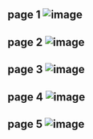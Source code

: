 page 1
![image](https://github.com/su-sumico/dl/assets/161304268/9c8448ac-6814-4d1a-9ce8-d7fd270a5649)
-
page 2
![image](https://github.com/su-sumico/dl/assets/161304268/ec3db326-f8e4-463f-b244-6448ce057afe)
-
page 3
![image](https://github.com/su-sumico/dl/assets/161304268/89f6bcd1-6594-4368-9259-603fd172cd7c)
-
page 4
![image](https://github.com/su-sumico/dl/assets/161304268/35c50acb-d7c7-4078-9177-3b32485351fb)
-
page 5
![image](https://github.com/su-sumico/dl/assets/161304268/89e61cad-ae2e-43a8-96f1-3db2cf648e02)
-





